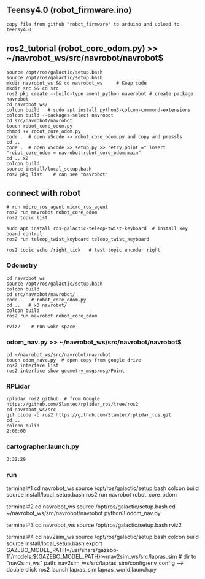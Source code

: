 ## Teensy4.0 (robot_firmware.ino)
```
copy file from github "robot_firmware" to arduino and upload to teensy4.0
```

## ros2_tutorial (robot_core_odom.py) >> ~/navrobot_ws/src/navrobot/navrobot$
```
source /opt/ros/galactic/setup.bash
source /opt/ros/galactic/setup.bash
mkdir navrobot_ws && cd navrobot_ws     # Keep code
mkdir src && cd src
ros2 pkg create --build-type ament_python naverobot # create package navrobot
cd navrobot_ws/
colcon build   # sudo apt install python3-colcon-commond-extensions
colcon build --packages-select navrobot
cd src/navrobot/navrobot
touch robot_core_odom.py
chmod +x robot_core_odom.py 
code .  # open VScode >> robot_core_odom.py and copy and pressls
cd ..
code .  # open VScode >> setup.py >> "etry_point =" insert "robot_core_odom = navrobot.robot_core_odom:main"
cd .. x2
colcon build
source install/local_setup.bash
ros2 pkg list    # can see "navrobot"
```
## connect with robot
```
# run micro_ros_agent micro_ros_agent 
ros2 run navrobot robot_core_odom
ros2 topic list

sudo apt install ros-galactic-teleop-twist-keyboard  # install key board control
ros2 run teleop_twist_keyboard teleop_twist_keyboard

ros2 topic echo /right_tick   # test topic encoder right
```

### Odometry
```
cd navrobot_ws
source /opt/ros/galactic/setup.bash
colcon build
cd src/navrobot/navrobot/
code .   # robot_core_odom.py
cd ..   # x3 navrobot/
colcon build
ros2 run navrobot robot_core_odom

rviz2    # run woke space
```
### odom_nav.py >> ~/navrobot_ws/src/navrobot/navrobot$
```
cd ~/navrobot_ws/src/navrobot/navrobot
touch odom_nave.py  # open copy from google drive
ros2 interface list
ros2 interface show geometry_msgs/msg/Point
```
### RPLidar
```
rplidar ros2 github  # from Google
https://github.com/Slamtec/rplidar_ros/tree/ros2
cd navrobot_ws/src
git clode -b ros2 https://github.com/Slamtec/rplidar_ros.git
cd ..
colcon bulid
2:00:00
```

### cartographer.launch.py
```
3:32:29
```


### run
terminal#1
cd navrobot_ws
source /opt/ros/galactic/setup.bash
colcon build
source install/local_setup.bash
ros2 run navrobot robot_core_odom

terminal#2
cd navrobot_ws
source /opt/ros/galactic/setup.bash
cd ~/navrobot_ws/src/navrobot/navrobot
python3 odom_nav.py


terminal#3
cd navrobot_ws
source /opt/ros/galactic/setup.bash
rviz2

terminal#4
cd nav2sim_ws
source /opt/ros/galactic/setup.bash
colcon build
source install/local_setup.bash
export GAZEBO_MODEL_PATH=/usr/share/gazebo-11/models:${GAZEBO_MODEL_PATH}:~/nav2sim_ws/src/lapras_sim # dir to "nav2sim_ws" path: nav2sim_ws/src/lapras_sim/config/env_config --> double click
ros2 launch lapras_sim lapras_world.launch.py
